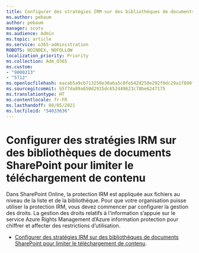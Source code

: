 ```yaml
---
title: Configurer des stratégies IRM sur des bibliothèques de documents SharePoint pour limiter le téléchargement de contenu
ms.author: pebaum
author: pebaum
manager: scotv
ms.audience: Admin
ms.topic: article
ms.service: o365-administration
ROBOTS: NOINDEX, NOFOLLOW
localization_priority: Priority
ms.collection: Adm_O365
ms.custom:
- "9000213"
- "5712"
ms.openlocfilehash: eacab5a9cb713250e30a6a5c0fe542d250e292f0dc29a1f890f9cf7c7fb8344c
ms.sourcegitcommit: b5f7da89a650d2915dc652449623c78be6247175
ms.translationtype: HT
ms.contentlocale: fr-FR
ms.lasthandoff: 08/05/2021
ms.locfileid: "54033636"
---
```

# <a name="configure-irm-policies-on-sharepoint-document-libraries-to-limit-download-of-content"></a>Configurer des stratégies IRM sur des bibliothèques de documents SharePoint pour limiter le téléchargement de contenu

Dans SharePoint Online, la protection IRM est appliquée aux fichiers au niveau de la liste et de la bibliothèque. Pour que votre organisation puisse utiliser la protection IRM, vous devez commencer par configurer la gestion des droits. La gestion des droits relatifs à l’information s’appuie sur le service Azure Rights Management d’Azure information protection pour chiffrer et affecter des restrictions d’utilisation.

- [Configurer des stratégies IRM sur des bibliothèques de documents SharePoint pour limiter le téléchargement de contenu](https://docs.microsoft.com/microsoft-365/compliance/set-up-irm-in-sp-admin-center).
